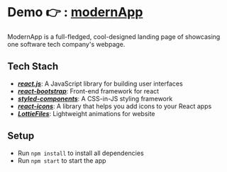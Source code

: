 # Demo 👉 : [modernApp](https://modern-mobile-app.netlify.app/)

ModernApp is a full-fledged, cool-designed landing page of showcasing one software tech company's webpage.

## Tech Stach
- [**_react.js_**](https://react-bootstrap.github.io/): A JavaScript library for building user interfaces
- [**_react-bootstrap_**](https://react-bootstrap.github.io/): Front-end framework for react
- [**_styled-components_**](https://styled-components.com/): A CSS-in-JS styling framework
- [***react-icons***](https://react-icons.github.io/react-icons/): A library that helps you add icons to your React apps
- [***LottieFiles***](https://lottiefiles.com/): Lightweight animations for website


## Setup
- Run `npm install` to install all dependencies
- Run `npm start` to start the app
